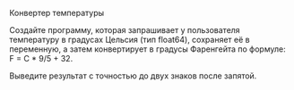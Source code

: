 Конвертер температуры

Создайте программу, которая запрашивает у пользователя температуру в градусах Цельсия (тип float64), сохраняет её в переменную, а затем конвертирует в градусы Фаренгейта по формуле: F = C * 9/5 + 32. 

Выведите результат с точностью до двух знаков после запятой.